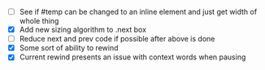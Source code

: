 - [ ] See if #temp can be changed to an inline element
	and just get width of whole thing
- [x] Add new sizing algorithm to .next box
- [ ] Reduce next and prev code if possible after above is done
- [x] Some sort of ability to rewind
 - [x] Current rewind presents an issue with context words when pausing